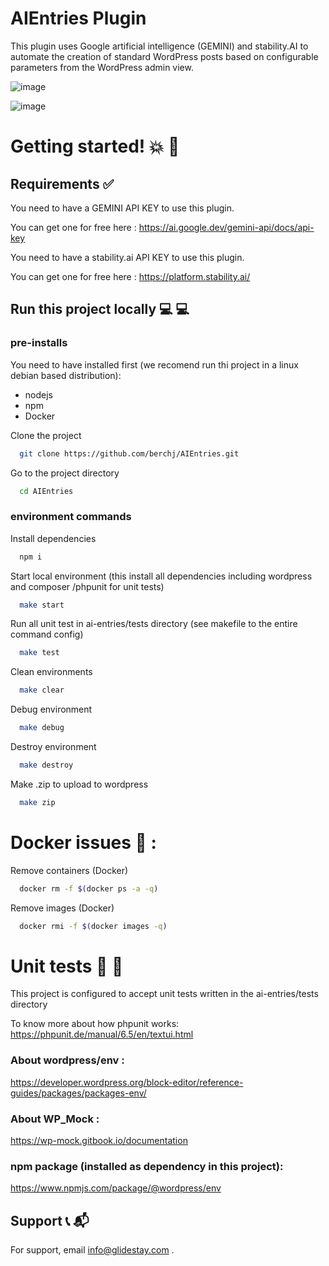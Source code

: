 
# AIEntries Plugin

This plugin uses Google artificial intelligence (GEMINI) and stability.AI to automate the creation of standard WordPress posts based on configurable parameters from the WordPress admin view.

![image](https://github.com/user-attachments/assets/f01bf1a9-a2b9-4bfd-9995-2756219be659)

![image](https://github.com/user-attachments/assets/81b1e192-83a7-40f1-b856-b4f33f007f1c)


# Getting started!  💥   🚀

## Requirements  ✅

You need to have a GEMINI API KEY to use this plugin. 

You can get one for free here : https://ai.google.dev/gemini-api/docs/api-key

You need to have a stability.ai API KEY to use this plugin. 

You can get one for free here : https://platform.stability.ai/

## Run this project locally  💻  💻

### pre-installs 

You need to have installed first (we recomend run thi project in a linux debian based distribution): 

* nodejs
* npm
* Docker


Clone the project

```bash
  git clone https://github.com/berchj/AIEntries.git
```

Go to the project directory

```bash
  cd AIEntries
```

### environment commands 

Install dependencies

```bash
  npm i
```

Start local environment (this install all dependencies including wordpress and composer /phpunit for unit tests)

```bash
  make start
```


Run all unit test in ai-entries/tests directory (see makefile to the entire command config)

```bash
  make test
```

Clean environments

```bash
  make clear
```

Debug environment

```bash
  make debug
```

Destroy environment

```bash
  make destroy
```

Make .zip to upload to wordpress

```bash
  make zip
```

# Docker issues  🐳 : 

Remove containers (Docker)

```bash
  docker rm -f $(docker ps -a -q)
```

Remove images (Docker)

```bash
  docker rmi -f $(docker images -q)
```

# Unit tests  💊 📄

This project is configured to accept unit tests written in the ai-entries/tests directory

To know more about how phpunit works: https://phpunit.de/manual/6.5/en/textui.html

### About wordpress/env : 

https://developer.wordpress.org/block-editor/reference-guides/packages/packages-env/

### About WP_Mock : 

https://wp-mock.gitbook.io/documentation

### npm package (installed as dependency in this project):

https://www.npmjs.com/package/@wordpress/env


## Support 📞 📬

For support, email info@glidestay.com .

